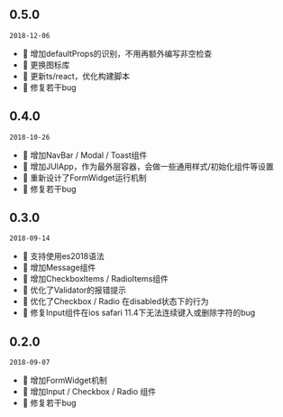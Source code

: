 ## 0.5.0

`2018-12-06`
- 🌟 增加defaultProps的识别，不用再额外编写非空检查
- 🌟 更换图标库
- 🌟 更新ts/react，优化构建脚本
- 🐞 修复若干bug



## 0.4.0

`2018-10-26`
- 🌟 增加NavBar / Modal / Toast组件
- 🌟 增加JUIApp，作为最外层容器，会做一些通用样式/初始化组件等设置
- 🌟 重新设计了FormWidget运行机制
- 🐞 修复若干bug


## 0.3.0

`2018-09-14`
- 🌟 支持使用es2018语法
- 🌟 增加Message组件
- 🌟 增加CheckboxItems / RadioItems组件
- 💄 优化了Validator的报错提示
- 💄 优化了Checkbox / Radio 在disabled状态下的行为
- 🐞 修复Input组件在ios safari 11.4下无法连续键入或删除字符的bug


## 0.2.0
`2018-09-07`
- 🌟 增加FormWidget机制
- 🌟 增加Input / Checkbox / Radio 组件
- 🐞 修复若干bug